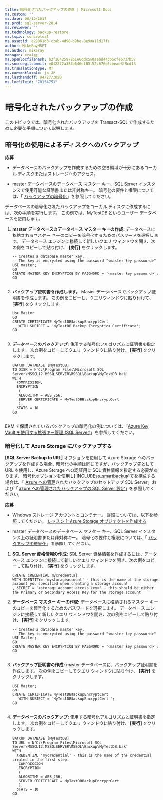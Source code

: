 ```yaml
---
title: 暗号化されたバックアップの作成 | Microsoft Docs
ms.custom: ''
ms.date: 06/13/2017
ms.prod: sql-server-2014
ms.reviewer: ''
ms.technology: backup-restore
ms.topic: conceptual
ms.assetid: e29061d3-c2ab-4d98-b9be-8e90a11d17fe
author: MikeRayMSFT
ms.author: mikeray
manager: craigg
ms.openlocfilehash: b2f16425978b1e6ddc560aabd445b6cfe6737b57
ms.sourcegitcommit: e042272a38fb646df05152c676e5cbeae3f9cd13
ms.translationtype: MT
ms.contentlocale: ja-JP
ms.lasthandoff: 04/27/2020
ms.locfileid: "70154753"
---
```

# <a name="create-an-encrypted-backup"></a>暗号化されたバックアップの作成
  このトピックでは、暗号化されたバックアップを Transact-SQL で作成するために必要な手順について説明します。  
  
## <a name="backup-to-disk-with-encryption"></a>暗号化の使用によるディスクへのバックアップ  
 **応募**  
  
-   データベースのバックアップを作成するための空き領域が十分にあるローカル ディスクまたはストレージへのアクセス。  
  
-   master データベースのデータベース マスター キー、SQL Server インスタンスで使用可能な証明書または非対称キー。 暗号化の要件と権限については、「 [バックアップの暗号化](backup-encryption.md)」を参照してください。  
  
 データベースの暗号化されたバックアップをローカル ディスクに作成するには、次の手順を実行します。 この例では、MyTestDB というユーザー データベースを使用します。  
  
1.  **master データベースのデータベース マスター キーの作成:** データベースに格納されるマスター キーのコピーを暗号化するためのパスワードを選択します。 データベース エンジンに接続して新しいクエリ ウィンドウを開き、次の例をコピーして貼り付け、 **[実行]** をクリックします。  
  
    ```  
    -- Creates a database master key.   
    -- The key is encrypted using the password "<master key password>"  
    USE master;  
    GO  
    CREATE MASTER KEY ENCRYPTION BY PASSWORD = '<master key password>';  
    GO  
  
    ```  
  
2.  **バックアップ証明書を作成します。** Master データベースでバックアップ証明書を作成します。 次の例をコピーし、クエリウィンドウに貼り付けて、[**実行**] をクリックします。  
  
    ```  
    Use Master  
    GO  
    CREATE CERTIFICATE MyTestDBBackupEncryptCert  
       WITH SUBJECT = 'MyTestDB Backup Encryption Certificate';  
    GO  
  
    ```  
  
3.  **データベースのバックアップ:** 使用する暗号化アルゴリズムと証明書を指定します。 次の例をコピーしてクエリ ウィンドウに貼り付け、 **[実行]** をクリックします。  
  
    ```  
    BACKUP DATABASE [MyTestDB]  
    TO DISK = N'C:\Program Files\Microsoft SQL Server\MSSQL12.MSSQLSERVER\MSSQL\Backup\MyTestDB.bak'  
    WITH  
      COMPRESSION,  
      ENCRYPTION   
       (  
       ALGORITHM = AES_256,  
       SERVER CERTIFICATE = MyTestDBBackupEncryptCert  
       ),  
      STATS = 10  
    GO  
  
    ```  
  
 EKM で保護されているバックアップの暗号化の例については、「[Azure Key Vault を使用する拡張キー管理 &#40;SQL Server&#41;](../security/encryption/extensible-key-management-using-azure-key-vault-sql-server.md)」を参照してください。  
  
### <a name="backup-to-azure-storage-with-encryption"></a>暗号化して Azure Storage にバックアップする  
 **[SQL Server Backup to URL]** オプションを使用して Azure Storage へのバックアップを作成する場合、暗号化の手順は同じですが、バックアップ先として URL を使用し、Azure Storage への認証用に SQL 資格情報を指定する必要があります。 暗号化オプションを使用し[!INCLUDE[ss_smartbackup](../../includes/ss-smartbackup-md.md)]てを構成する場合は、「 [Azure への管理](enable-sql-server-managed-backup-to-microsoft-azure.md)されたバックアップのセットアップ SQL Server」および「 [azure への管理されたバックアップの SQL Server 設定](../../database-engine/setting-up-sql-server-managed-backup-to-windows-azure-for-availability-groups.md)」を参照してください。  
  
 **応募**  
  
-   Windows ストレージ アカウントとコンテナー。 詳細については、以下を参照してください。 [レッスン 1: Azure Storage オブジェクトを作成する](../../tutorials/lesson-1-create-windows-azure-storage-objects.md)  
  
-   master データベースのデータベース マスター キー、SQL Server インスタンス上の証明書または非対称キー。 暗号化の要件と権限については、「 [バックアップの暗号化](backup-encryption.md)」を参照してください。  
  
1.  **SQL Server 資格情報の作成:** SQL Server 資格情報を作成するには、データベース エンジンに接続して新しいクエリ ウィンドウを開き、次の例をコピーして貼り付け、 **[実行]** をクリックします。  
  
    ```  
    CREATE CREDENTIAL mycredential   
    WITH IDENTITY= 'mystorageaccount' - this is the name of the storage account you specified when creating a storage account    
    , SECRET = '<storage account access key>' - this should be either the Primary or Secondary Access Key for the storage account  
    ```  
  
2.  **データベース マスター キーの作成:** データベースに格納されるマスター キーのコピーを暗号化するためのパスワードを選択します。 データベース エンジンに接続して新しいクエリ ウィンドウを開き、次の例をコピーして貼り付け、 **[実行]** をクリックします。  
  
    ```  
    -- Creates a database master key.  
    -- The key is encrypted using the password "<master key password>"  
    USE Master;  
    GO  
    CREATE MASTER KEY ENCRYPTION BY PASSWORD = '<master key password>';  
    GO  
  
    ```  
  
3.  **バックアップ証明書の作成:** master データベースに、バックアップ証明書を作成します。 次の例をコピーしてクエリ ウィンドウに貼り付け、 **[実行]** をクリックします。  
  
    ```  
    USE Master;  
    GO  
    CREATE CERTIFICATE MyTestDBBackupEncryptCert  
       WITH SUBJECT = 'MyTestDBBackupEncryptCert ';  
    GO  
  
    ```  
  
4.  **データベースのバックアップ:** 使用する暗号化アルゴリズムと証明書を指定します。 次の例をコピーしてクエリ ウィンドウに貼り付け、 **[実行]** をクリックします。  
  
    ```  
    BACKUP DATABASE [MyTestDB]  
    TO URL = N'C:\Program Files\Microsoft SQL Server\MSSQL12.MSSQLSERVER\MSSQL\Backup\MyTestDB.bak'  
    WITH  
      CREDENTIAL 'mycredential' - this is the name of the credential created in the first step.  
      ,COMPRESSION  
      ,ENCRYPTION   
       (  
       ALGORITHM = AES_256,  
       SERVER CERTIFICATE = MyTestDBBackupEncryptCert  
       ),  
      STATS = 10  
    GO  
  
    ```  
  
  
